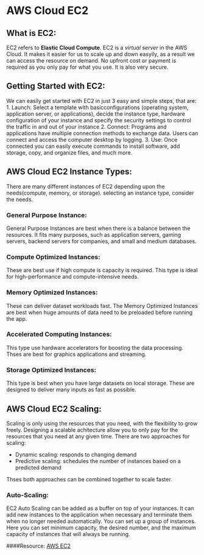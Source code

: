 # **AWS Cloud EC2**
## What is EC2:
   EC2 refers to **Elastic Cloud Compute**. EC2 is a *virtual server* in the AWS Cloud. It makes it easier for us to scale up and down easyily, as a result we can access the resource on demand.
   No upfront cost or payment is required as you only pay for what you use. It is also very secure.
  
## Getting Started with EC2:
   We can easily get started with EC2 in just 3 easy and simple steps, that are:
    1. Launch: Select a template with basicconfigurations (operating system, application server, or applications), decide the instance type, hardware configuration of your instance and specify the security settings to control the traffic in and out of your instance
    2. Connect: Programs and applications have multiple connection methods to exchange data. Users can connect and access the computer desktop by logging.
    3. Use: Once connected you can easily execute commands to install software, add storage, copy, and organize files, and much more.

## AWS Cloud EC2 Instance Types:
   There are many different instances of EC2 depending upon the needs(compute, memory, or storage). selecting an instance type, consider the needs.    
### General Purpose Instance:  
   General Purpose Instances are best when there is a balance between the resources. It fits many purposes, such as application servers, gaming servers, backend servers for companies, and small and medium databases.
### Compute Optimized Instances:
   These are best use if high compute is capacity is required. This type is ideal for high-performance and compute-intensive needs.
### Memory Optimized Instances:
   These can deliver dataset workloads fast. The Memory Optimized Instances are best when huge amounts of data need to be preloaded before running the app.
### Accelerated Computing Instances:
   This type use hardware accelerators for boosting the data processing. Thses are best for graphics applications and streaming.
### Storage Optimized Instances:
   This type is best when you have large datasets on local storage. These are designed to deliver many inputs as fast as possible.

## AWS Cloud EC2 Scaling:
   Scaling is only using the resources that you need, with the flexibility to grow freely. Designing a scalable achitecture allow you to only pay for the resources that you need at any given time.
   There are two approaches for scaling:
   - Dynamic scaling: responds to changing demand
   - Predictive scaling: schedules the number of instances based on a predicted demand
    
   Thses both approaches can be combined together to scale faster.
    
### Auto-Scaling:
   EC2 Auto Scaling can be added as a buffer on top of your instances. It can add new instances to the application when necessary and terminate them when no longer needed automatically.
   You can set up a group of instances. Here you can set minimum capacity, the desired number, and the maximum capacity of instances that will always be running.
   
####Resource:
[AWS EC2](https://www.w3schools.com/aws/aws_cloudessentials_ec2intro.php)

